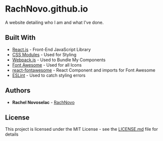 # RachNovo.github.io

A website detailing who I am and what I've done.

## Built With

* [React.js](https://reactjs.org/) - Front-End JavaScript Library
* [CSS Modules](https://css-tricks.com/css-modules-part-1-need/) - Used for Styling
* [Webpack.js](https://webpack.js.org/concepts/) - Used to Bundle My Components
* [Font Awesome](https://fontawesome.com/) - Used for all Icons
* [react-fontawesome](https://github.com/FortAwesome/react-fontawesome) - React Component and imports for Font Awesome
* [ESLint](https://eslint.org/) - Used to catch styling errors

## Authors

* **Rachel Novoselac** - [RachNovo](https://github.com/RachNovo)

## License

This project is licensed under the MIT License - see the [LICENSE.md](LICENSE.md) file for details
